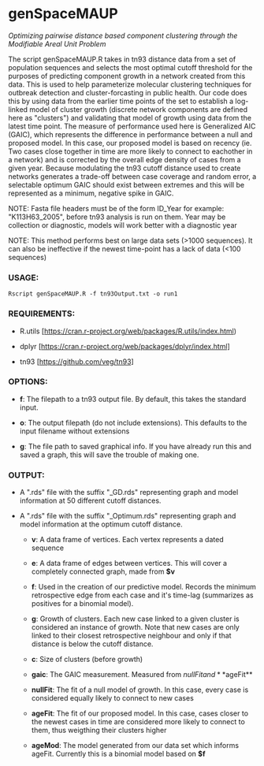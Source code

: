 # genSpaceMAUP
*Optimizing pairwise distance based component clustering through the Modifiable Areal Unit Problem*

The script genSpaceMAUP.R takes in tn93 distance data from a set of population sequences and selects the most optimal cutoff threshold for the purposes of predicting component growth in a network created from this data. This is used to help parameterize molecular clustering techniques for outbreak detection and cluster-forcasting in public health. Our code does this by using data from the earlier time points of the set to establish a log-linked model of cluster growth (discrete network components are defined here as "clusters") and validating that model of growth using data from the latest time point. The measure of performance used here is Generalized AIC (GAIC), which represents the difference in performance between a null and proposed model. In this case, our proposed model is based on recency (ie. Two cases close together in time are more likely to connect to eachother in a network) and is corrected by the overall edge density of cases from a given year. Because modulating the tn93 cutoff distance used to create networks generates a trade-off between case coverage and random error, a selectable optimum GAIC should exist between extremes and this will be represented as a minimum, negative spike in GAIC.


NOTE: Fasta file headers must be of the form ID_Year for example: "K113H63_2005", before tn93 analysis is run on them. Year may be collection or diagnostic, models will work better with a diagnostic year
  
NOTE: This method performs best on large data sets (>1000 sequences). It can also be ineffective if the newest time-point has a lack of data (<100 sequences)



### USAGE:

`Rscript genSpaceMAUP.R -f tn93Output.txt -o run1`



### REQUIREMENTS:

* R.utils [https://cran.r-project.org/web/packages/R.utils/index.html)

* dplyr [https://cran.r-project.org/web/packages/dplyr/index.html]

* tn93 [https://github.com/veg/tn93]



### OPTIONS:

* **f**: The filepath to a tn93 output file. By default, this takes the standard input.

* **o**: The output filepath (do not include extensions). This defaults to the input filename without extensions

* **g**: The file path to saved graphical info. If you have already run this and saved a graph, this will save the trouble of making one.



### OUTPUT:

* A ".rds" file with the suffix "_GD.rds" representing graph and model information at 50 different cutoff distances. 

* A ".rds" file with the suffix "_Optimum.rds" representing graph and model information at the optimum cutoff distance. 

  * **v**: A data frame of vertices. Each vertex represents a dated sequence

  * **e**: A data frame of edges between vertices. This will cover a completely connected graph, made from **$v**

  * **f**: Used in the creation of our predictive model. Records the minimum retrospective edge from each case and it's time-lag (summarizes as positives for a binomial model).

  * **g**: Growth of clusters. Each new case linked to a given cluster is considered an instance of growth. Note that new cases are only linked to their closest retrospective neighbour and only if that distance is below the cutoff distance.

  * **c**: Size of clusters (before growth)

  * **gaic**: The GAIC measurement. Measured from $nullFit and **$ageFit**

  * **nullFit**: The fit of a null model of growth. In this case, every case is considered equally likely to connect to new cases

  * **ageFit**: The fit of our proposed model. In this case, cases closer to the newest cases in time are considered more likely to connect to them, thus weigthing their clusters higher

  * **ageMod**: The model generated from our data set which informs ageFit. Currently this is a binomial model based on **$f**
